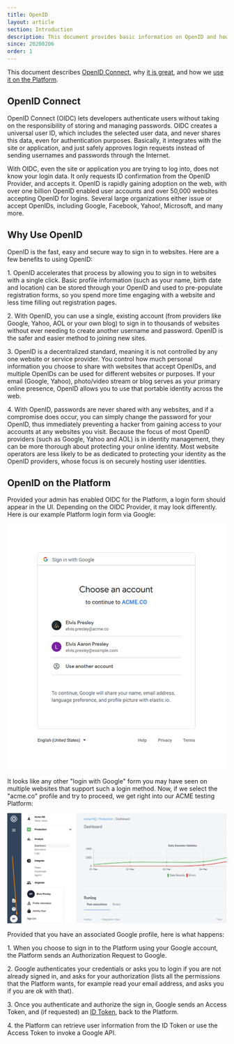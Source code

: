 ```yaml
---
title: OpenID
layout: article
section: Introduction
description: This document provides basic information on OpenID and how it is used to perform user login to the Platform.
since: 20200206
order: 1
---
```


This document describes [OpenID Connect](#openid-connect), why [it is great](#why-use-openid), and how we [use it on the Platform](#openid-on-the-platform).

## OpenID Connect
OpenID Connect (OIDC) lets developers authenticate users without taking on the responsibility of storing and managing passwords. OIDC creates a universal user ID, which includes the selected user data, and never shares this data, even for authentication purposes. Basically, it integrates with the site or application, and just safely approves login requests instead of sending usernames and passwords through the Internet.

With OIDC, even the site or application you are trying to log into, does not know your login data. It only requests ID confirmation from the OpenID Provider, and accepts it. OpenID is rapidly gaining adoption on the web, with over one billion OpenID enabled user accounts and over 50,000 websites accepting OpenID for logins. Several large organizations either issue or accept OpenIDs, including Google, Facebook, Yahoo!, Microsoft, and many more.

## Why Use OpenID
OpenID is the fast, easy and secure way to sign in to websites. Here are a few benefits to using OpenID:

1\. OpenID accelerates that process by allowing you to sign in to websites with a single click. Basic profile information (such as your name, birth date and location) can be stored through your OpenID and used to pre-populate registration forms, so you spend more time engaging with a website and less time filling out registration pages.

2\. With OpenID, you can use a single, existing account (from providers like Google, Yahoo, AOL or your own blog) to sign in to thousands of websites without ever needing to create another username and password. OpenID is the safer and easier method to joining new sites.

3\. OpenID is a decentralized standard, meaning it is not controlled by any one website or service provider. You control how much personal information you choose to share with websites that accept OpenIDs, and multiple OpenIDs can be used for different websites or purposes. If your email (Google, Yahoo), photo/video stream or blog serves as your primary online presence, OpenID allows you to use that portable identity across the web.

4\. With OpenID, passwords are never shared with any websites, and if a compromise does occur, you can simply change the password for your OpenID, thus immediately preventing a hacker from gaining access to your accounts at any websites you visit. Because the focus of most OpenID providers (such as Google, Yahoo and AOL) is in identity management, they can be more thorough about protecting your online identity. Most website operators are less likely to be as dedicated to protecting your identity as the OpenID providers, whose focus is on securely hosting user identities.


## OpenID on the Platform
Provided your admin has enabled OIDC for the Platform, a login form should appear in the UI. Depending on the OIDC Provider, it may look differently. Here is our example Platform login form via Google:

![OpenID Google Login](/assets/img/getting-started/openid/googlelogin.png)

It looks like any other "login with Google" form you may have seen on multiple websites that support such a login method. Now, if we select the "acme.co" profile and try to proceed, we get right into our ACME testing Platform:

![Logged via Google](/assets/img/getting-started/openid/logged.png)

Provided that you have an associated Google profile, here is what happens:

1\. When you choose to sign in to the Platform using your Google account, the Platform sends an Authorization Request to Google.

2\. Google authenticates your credentials or asks you to login if you are not already signed in, and asks for your authorization (lists all the permissions that the Platform wants, for example read your email address, and asks you if you are ok with that).

3\. Once you authenticate and authorize the sign in, Google sends an Access Token, and (if requested) an [ID Token](https://openid.net/specs/openid-connect-core-1_0.html#IDToken), back to the Platform.

4\. the Platform can retrieve user information from the ID Token or use the Access Token to invoke a Google API.

